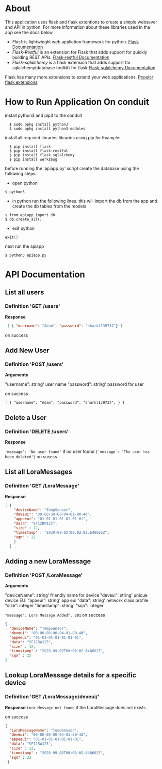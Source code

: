 # About
This application uses flask and flask extentions to create a simple websever and API in python. For more information about these libraries used in the app see the docs below


- *Flask* is lightwieght web appliction framework for python.
[Flask Documentation](https://flask.palletsprojects.com/en/1.1.x/)
- *Flask-Restful* is an extension for Flask that adds support for quickly building REST APIs.
[Flask-restful Documentation](https://flask-restful.readthedocs.io/en/latest/index.html)
- *Flask-sqlalchemy* is a flask extension that adds support for sqlalchemy(database toolkit) for flask
[Flask-sqlalchemy Documentation](https://flask-sqlalchemy.palletsprojects.com/en/2.x/)

Flask has many more extensions to extend your web applications. [Popular flask extensions](https://www.fullstackpython.com/flask-extensions-plug-ins-related-libraries.html)

# How to Run Application On conduit
install python3 and pip3 to the conduit
```
  $ sudo opkg install python3
  $ sudo opkg install python3-modules
```
  install all required libraries libraries using pip
for Example:
```
  $ pip install flask
  $ pip install flask-restful
  $ pip install flask_sqlalchemy
  $ pip install werkzeug
```
before running the 'apiapp.py' script create the database using the following steps:

- open python
```
$ python3
```
- in python run the following lines. this will import the db from the app and create the db tables from the models
```
$ from apiapp import db
$ db.create_all()
```
- exit python
```
exit()
```
next run the apiapp
```
$ python3 apiapp.py
```

# API Documentation

## List all users
### Definition 'GET /users'

**Response**

```json
 [ { "username": "Adam", "password": "sharkl139737"} ]
```
on success

## Add New User
### Definition 'POST /users'

**Arguments**

"username": string' user name
"password": string' password for user

on success
```
[ { "username": "Adam", "password": "sharkl139737", } ]
```
## Delete a User
### Definition 'DELETE /users'

**Response**

`'message': 'No user found'` if no user found
`{'message': 'The user has been deleted'}` on sucess

## List all LoraMessages
### Definition 'GET /LoraMessage'

**Response**

```json
[ {
    "deviceName": "TempSensor",
    "deveui": "00-80-00-00-04-01-80-4d",
    "appeeui": "01-01-01-01-01-01-01",
    "data": "SF12BW125",
    "size" : 12,
    "timestamp" : "2020-09-02T09:02:02.648602Z",
    "sqn" : 22
    }
  ]
```
## Adding a new LoraMessage
### Definition 'POST /LoraMessage'

**Arguments**

"deviceName": string' friendly name for device
"deveui": string' unique device EUI
"appeui": string' app eui
"data": string' network class profile
"size": integer
"timestamp": string'
"sqn": integer


`"message": Lora Message Added", 201` on success
```json
{
  "deviceName": "TempSensor",
  "deveui": "00-80-00-00-04-01-80-4d",
  "appeeui": "01-01-01-01-01-01-01",
  "data": "SF12BW125",
  "size" : 12,
  "timestamp" : "2020-09-02T09:02:02.648602Z",
  "sqn" : 22
}
```

## Lookup LoraMessage details for a specific device
### Definition 'GET /LoraMessage/deveui/'

**Response**
`Lora Message not found` if the LoraMessage does not exists

on success
```json
{   
  "LoraMessageName": "TempSensor",
  "deveui": "00-80-00-00-04-01-80-4d",
  "appeeui": "01-01-01-01-01-01-01",
  "data": "SF12BW125",
  "size" : 12,
  "timestamp" : "2020-09-02T09:02:02.648602Z",
  "sqn" : 22
 }
```
